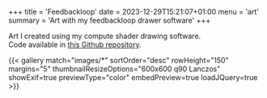 +++
title = 'Feedbackloop'
date = 2023-12-29T15:21:07+01:00
menu = 'art'
summary = 'Art with my feedbackloop drawer software'
+++

Art I created using my compute shader drawing software.  
Code available in [this Github repository](https://github.com/angelocarly/feedbackloop).

{{< gallery match="images/*" sortOrder="desc" rowHeight="150" margins="5" thumbnailResizeOptions="600x600 q90 Lanczos" showExif=true previewType="color" embedPreview=true loadJQuery=true >}}
